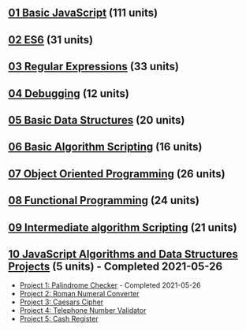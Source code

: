 ## [01 Basic JavaScript](https://github.com/EO4wellness/T-I-L/tree/main/JavaScript/freecodecamp-exercises/01.BasicJavaScript) (111 units)

## [02 ES6](https://github.com/EO4wellness/T-I-L/tree/main/JavaScript/freecodecamp-exercises/02.ES6) (31 units) 

## [03 Regular Expressions](https://github.com/EO4wellness/T-I-L/tree/main/JavaScript/freecodecamp-exercises/03.RegularExpressions) (33 units) 

## [04 Debugging](#) (12 units)

## [05 Basic Data Structures](#) (20 units)

## [06 Basic Algorithm Scripting](#) (16 units)

## [07 Object Oriented Programming](#) (26 units)

## [08 Functional Programming](#) (24 units)

## [09 Intermediate algorithm Scripting](#) (21 units)

## [10 JavaScript Algorithms and Data Structures Projects](https://github.com/EO4wellness/T-I-L/tree/main/JavaScript/freecodecamp-exercises/10.JavaScriptAlgorithmsDataStructureProjects) (5 units) - Completed 2021-05-26
* [Project 1: Palindrome Checker](https://github.com/EO4wellness/T-I-L/tree/main/JavaScript/freecodecamp-exercises/10.JavaScriptAlgorithmsDataStructureProjects/Palindrome%20Checker) - Completed 2021-05-26 
* [Project 2: Roman Numeral Converter](https://github.com/EO4wellness/T-I-L/tree/main/JavaScript/freecodecamp-exercises/10.JavaScriptAlgorithmsDataStructureProjects/Roman%20Numeral%20Converter)
* [Project 3: Caesars Cipher](https://github.com/EO4wellness/T-I-L/tree/main/JavaScript/freecodecamp-exercises/10.JavaScriptAlgorithmsDataStructureProjects/Caesars%20Cipher)
* [Project 4: Telephone Number Validator](https://github.com/EO4wellness/T-I-L/tree/main/JavaScript/freecodecamp-exercises/10.JavaScriptAlgorithmsDataStructureProjects/Telephone%20Number%20Validator)
* [Project 5: Cash Register](https://github.com/EO4wellness/T-I-L/tree/main/JavaScript/freecodecamp-exercises/10.JavaScriptAlgorithmsDataStructureProjects/Cash%20Register)
